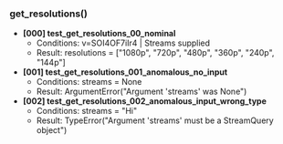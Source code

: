 ### get_resolutions()

- **[000] test_get_resolutions_00_nominal**
  - Conditions: v=SOI4OF7iIr4 | Streams supplied
  - Result: resolutions = ["1080p", "720p", "480p", "360p", "240p", "144p"]
- **[001] test_get_resolutions_001_anomalous_no_input**
  - Conditions: streams = None
  - Result: ArgumentError("Argument 'streams' was None")
- **[002] test_get_resolutions_002_anomalous_input_wrong_type**
  - Conditions: streams = "Hi"
  - Result: TypeError("Argument 'streams' must be a StreamQuery object")
